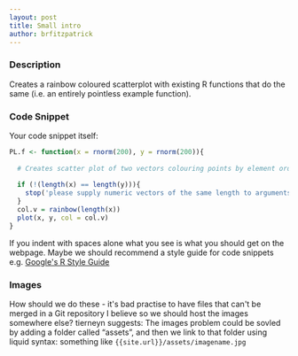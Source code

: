 ```yaml
---
layout: post
title: Small intro
author: brfitzpatrick
---
```



### Description
Creates a rainbow coloured scatterplot with existing R functions that do the same (i.e. an entirely pointless example function).

### Code Snippet
Your code snippet itself:

``` r
PL.f <- function(x = rnorm(200), y = rnorm(200)){
  
  # Creates scatter plot of two vectors colouring points by element order
  
  if (!(length(x) == length(y))){
    stop('please supply numeric vectors of the same length to arguments x and y')
  }
  col.v = rainbow(length(x))
  plot(x, y, col = col.v)
}
```

If you indent with spaces alone what you see is what you should get on the webpage.
Maybe we should recommend a style guide for code snippets e.g. [Google's R Style Guide](https://google.github.io/styleguide/Rguide.xml)

### Images

How should we do these - it's bad practise to have files that can't be merged in a Git repository I believe so we should host the images somewhere else?
tierneyn suggests: 
The images problem could be sovled by adding a folder called “assets”, and then we link to that folder using liquid syntax:
something like `{{site.url}}/assets/imagename.jpg`

